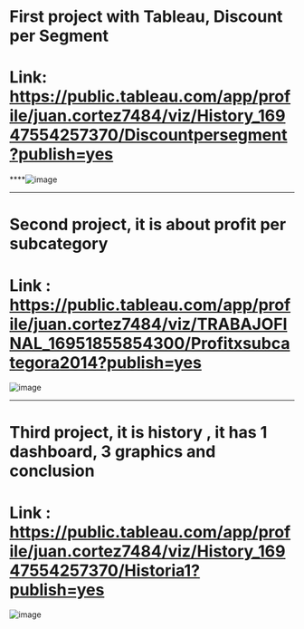 # First project with Tableau, Discount per Segment
# Link: https://public.tableau.com/app/profile/juan.cortez7484/viz/History_16947554257370/Discountpersegment?publish=yes
****![image](https://github.com/juancortezs07/Tableau-Projects/assets/106040107/a4ff36b7-70da-49fe-9c39-a3e1801ee757)


------------------------------------------------------------------------------------------------------------------

# Second project, it is about profit per subcategory 
# Link :  https://public.tableau.com/app/profile/juan.cortez7484/viz/TRABAJOFINAL_16951855854300/Profitxsubcategora2014?publish=yes
![image](https://github.com/juancortezs07/Tableau-Projects/assets/106040107/c2625826-91ed-48fe-98b1-962f12516b09)



-----------------------------------------------------------------------------------------------------------------

# Third project, it is history , it has 1 dashboard, 3 graphics and conclusion
# Link : https://public.tableau.com/app/profile/juan.cortez7484/viz/History_16947554257370/Historia1?publish=yes
![image](https://github.com/juancortezs07/Tableau-Projects/assets/106040107/df0f0f3d-1611-4c34-93c4-53967debd5d3)
